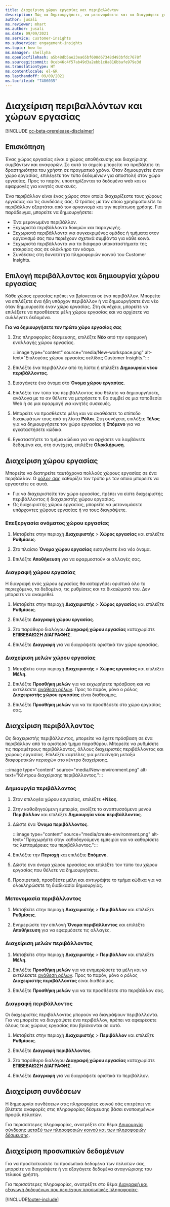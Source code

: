 ```yaml
---
title: Διαχείριση χώρων εργασίας και περιβαλλόντων
description: Πώς να δημιουργήσετε, να μετονομάσετε και να διαγράψετε χώρους εργασίας και περιβάλλοντα.
author: jusali
ms.reviewer: mhart
ms.author: jusali
ms.date: 09/09/2021
ms.service: customer-insights
ms.subservice: engagement-insights
ms.topic: how-to
ms.manager: shellyha
ms.openlocfilehash: a5b48db5ae23ea65bf608d67348d493bfdc7678f
ms.sourcegitcommit: 0ceb46c4f57ab49d3a2ebb1c8a816bbafe979e3d
ms.translationtype: HT
ms.contentlocale: el-GR
ms.lasthandoff: 09/09/2021
ms.locfileid: "7486035"
---
```

# <a name="manage-environments-and-workspaces"></a>Διαχείριση περιβαλλόντων και χώρων εργασίας

[!INCLUDE [cc-beta-prerelease-disclaimer](includes/cc-beta-prerelease-disclaimer.md)]

## <a name="overview"></a>Επισκόπηση

Ένας χώρος εργασίας είναι ο χώρος αποθήκευσης και διαχείρισης συμβάντων και αναφορών. Σε αυτό το σημείο μπορείτε να προβάλετε τη δραστηριότητα του χρήστη σε πραγματικό χρόνο. Όταν δημιουργείτε έναν χώρο εργασίας, επιλέγετε τον τύπο δεδομένων για αποστολή στον χώρο εργασίας. Προς το παρόν, υποστηρίζονται τα δεδομένα web και οι εφαρμογές για κινητές συσκευές.

Ένα περιβάλλον είναι ένας χώρος στον οποίο διαχειρίζεστε τους χώρους εργασίας και τις συνδέσεις σας. Ο τρόπος με τον οποίο χρησιμοποιείτε το περιβάλλον εξαρτάται από τον οργανισμό και την περίπτωση χρήσης. Για παράδειγμα, μπορείτε να δημιουργήσετε:

-   Ένα μεμονωμένο περιβάλλον.
-   Ξεχωριστά περιβάλλοντα δοκιμών και παραγωγής.
-   Ξεχωριστά περιβάλλοντα για συγκεκριμένες ομάδες ή τμήματα στον οργανισμό σας που περιέχουν σχετικά συμβάντα για κάθε κοινό.
-   Ξεχωριστά περιβάλλοντα για τα διάφορα υποκαταστήματα της εταιρείας σας σε ολόκληρο τον κόσμο.
-   Συνδέσεις στη δυνατότητα πληροφοριών κοινού του Customer Insights.

## <a name="choose-an-environment-and-create-a-workspace"></a>Επιλογή περιβάλλοντος και δημιουργία χώρου εργασίας 

Κάθε χώρος εργασίας πρέπει να βρίσκεται σε ένα περιβάλλον. Μπορείτε να επιλέξετε ένα ήδη υπάρχον περιβάλλον ή να δημιουργήσετε ένα νέο όταν δημιουργείτε έναν χώρο εργασίας. Στη συνέχεια, μπορείτε να επιλέξετε να προσθέσετε μέλη χώρου εργασίας και να αρχίσετε να συλλέγετε δεδομένα.

**Για να δημιουργήσετε τον πρώτο χώρο εργασίας σας**

1. Στις πληροφορίες δέσμευσης, επιλέξτε **Νέο** από την εφαρμογή εναλλαγής χώρου εργασίας. 

   :::image type="content" source="media/New-workspace.png" alt-text="Επιλογέας χώρου εργασίας σελίδας Customer Insights.":::

1. Επιλέξτε ένα περιβάλλον από τη λίστα ή επιλέξτε **Δημιουργία νέου περιβάλλοντος**.

1. Εισαγάγετε ένα όνομα στο **Όνομα χώρου εργασίας**. 

1. Επιλέξτε τον τύπο του περιβάλλοντος που θέλετε να δημιουργήσετε, ανάλογα με το αν θέλετε να μετρήσετε τι θα συμβεί σε μια τοποθεσία Web ή σε μια εφαρμογή για κινητές συσκευές. 

1. Μπορείτε να προσθέσετε μέλη και να αναθέσετε το επίπεδο δικαιωμάτων τους από τη λίστα **Ρόλοι**. Στη συνέχεια, επιλέξτε **Τέλος** για να δημιουργήσετε τον χώρο εργασίας ή **Επόμενο** για να εγκαταστήσετε κώδικα. 

1. Εγκαταστήστε το τμήμα κώδικα για να αρχίσετε να λαμβάνετε δεδομένα και, στη συνέχεια, επιλέξτε **Ολοκλήρωση**. 

## <a name="manage-a-workspace"></a>Διαχείριση χώρου εργασίας

Μπορείτε να διατηρείτε ταυτόχρονα πολλούς χώρους εργασίας σε ένα περιβάλλον. Ο [ρόλος σας](user-roles.md) καθορίζει τον τρόπο με τον οποίο μπορείτε να εργαστείτε σε αυτά. 

 - Για να διαχειριστείτε τον χώρο εργασίας, πρέπει να είστε διαχειριστής περιβάλλοντος ή διαχειριστής χώρου εργασίας.
 - Ως διαχειριστής χώρου εργασίας, μπορείτε να μετονομάσετε υπάρχοντες χώρους εργασίας ή να τους διαγράψετε. 

### <a name="edit-a-workspace-name"></a>Επεξεργασία ονόματος χώρου εργασίας

1. Μεταβείτε στην περιοχή **Διαχειριστής** > **Χώρος εργασίας** και επιλέξτε **Ρυθμίσεις**.

1. Στο πλαίσιο **Όνομα χώρου εργασίας** εισαγάγετε ένα νέο όνομα.

1. Επιλέξτε **Αποθήκευση** για να εφαρμοστούν οι αλλαγές σας.

### <a name="delete-a-workspace"></a>Διαγραφή χώρου εργασίας

Η διαγραφή ενός χώρου εργασίας θα καταργήσει οριστικά όλο το περιεχόμενο, τα δεδομένα, τις ρυθμίσεις και τα δικαιώματά του. Δεν μπορείτε να αναιρεθεί.

1. Μεταβείτε στην περιοχή **Διαχειριστής** > **Χώρος εργασίας** και επιλέξτε **Ρυθμίσεις**.

1. Επιλέξτε **Διαγραφή χώρου εργασίας**. 

1. Στο παράθυρο διαλόγου **Διαγραφή χώρου εργασίας** καταχωρίστε **ΕΠΙΒΕΒΑΙΩΣΗ ΔΙΑΓΡΑΦΗΣ**. 

1. Επιλέξτε **Διαγραφή** για να διαγράψετε οριστικά τον χώρο εργασίας.

### <a name="manage-workspace-members"></a>Διαχείριση μελών χώρου εργασίας

1. Μεταβείτε στην περιοχή **Διαχειριστής** > **Χώρος εργασίας** και επιλέξτε **Μέλη**.

1. Επιλέξτε **Προσθήκη μελών** για να εκχωρήσετε πρόσβαση και να εκτελέσετε [ανάθεση ρόλων](user-roles.md). Προς το παρόν, μόνο ο ρόλος **Διαχειριστής χώρου εργασίας** είναι διαθέσιμος.

1. Επιλέξτε **Προσθήκη μελών** για να τα προσθέσετε στο χώρο εργασίας σας.

## <a name="manage-an-environment"></a>Διαχείριση περιβάλλοντος

Ως διαχειριστής περιβάλλοντος, μπορείτε να έχετε πρόσβαση σε ένα περιβάλλον από το αριστερό τμήμα παραθύρου. Μπορείτε να ρυθμίσετε τις παραμέτρους περιβάλλοντος, άλλους διαχειριστές περιβάλλοντος και χώρους εργασίας. Επιλέξτε καρτέλες για μετακίνηση μεταξύ διαφορετικών περιοχών στο κέντρο διαχείρισης.

:::image type="content" source="media/New-environment.png" alt-text="Κέντρου διαχείρισης περιβάλλοντος.":::

### <a name="create-an-environment"></a>Δημιουργία περιβάλλοντος

1. Στον επιλογέα χώρου εργασίας, επιλέξτε **+Νέος**.

1. Στην καθοδηγούμενη εμπειρία, ανοίξτε το αναπτυσσόμενο μενού **Περιβάλλον** και επιλέξτε **Δημιουργία νέου περιβάλλοντος**. 

1. Δώστε ένα **Όνομα περιβάλλοντος**.

   :::image type="content" source="media/create-environment.png" alt-text="Προχωρήστε στην καθοδηγούμενη εμπειρία για να καθορίσετε τις λεπτομέρειες του περιβάλλοντος.":::

1. Επιλέξτε την **Περιοχή** και επιλέξτε **Επόμενο**. 

1. Δώστε ένα όνομα χώρου εργασίας και επιλέξτε τον τύπο του χώρου εργασίας που θέλετε να δημιουργήσετε. 

1.  Προαιρετικά, προσθέστε μέλη και αντιγράψτε το τμήμα κώδικα για να ολοκληρώσετε τη διαδικασία δημιουργίας.

### <a name="rename-an-environment"></a>Μετονομασία περιβάλλοντος

1. Μεταβείτε στην περιοχή **Διαχειριστής** > **Περιβάλλον** και επιλέξτε **Ρυθμίσεις**.

1. Ενημερώστε την επιλογή **Όνομα περιβάλλοντος** και επιλέξτε **Αποθήκευση** για να εφαρμόσετε τις αλλαγές.

### <a name="manage-environment-members"></a>Διαχείριση μελών περιβάλλοντος

1. Μεταβείτε στην περιοχή **Διαχειριστής** > **Περιβάλλον** και επιλέξτε **Μέλη**.

1. Επιλέξτε **Προσθήκη μελών** για να ενημερώσετε τα μέλη και να εκτελέσετε [ανάθεση ρόλων](user-roles.md). Προς το παρόν, μόνο ο ρόλος **Διαχειριστής περιβάλλοντος** είναι διαθέσιμος.

1. Επιλέξτε **Προσθήκη μελών** για να τα προσθέσετε στο περιβάλλον σας.

### <a name="delete-an-environment"></a>Διαγραφή περιβάλλοντος

Οι διαχειριστές περιβάλλοντος μπορούν να διαγράψουν περιβάλλοντα. Για να μπορείτε να διαγράψετε ένα περιβάλλον, πρέπει να αφαιρέσετε όλους τους χώρους εργασίας που βρίσκονται σε αυτό.

1. Μεταβείτε στην περιοχή **Διαχειριστής** > **Περιβάλλον** και επιλέξτε **Ρυθμίσεις**.

1. Επιλέξτε **Διαγραφή περιβάλλοντος**. 

1. Στο παράθυρο διαλόγου **Διαγραφή χώρου εργασίας** καταχωρίστε **ΕΠΙΒΕΒΑΙΩΣΗ ΔΙΑΓΡΑΦΗΣ**. 

1. Επιλέξτε **Διαγραφή** για να διαγράψετε οριστικά το περιβάλλον.

## <a name="manage-connections"></a>Διαχείριση συνδέσεων

Η δημιουργία συνδέσεων στις πληροφορίες κοινού σάς επιτρέπει να βλέπετε αναφορές στις πληροφορίες δέσμευσης βάσει ενοποιημένων προφίλ πελατών. 

Για περισσότερες πληροφορίες, ανατρέξτε στο θέμα [Δημιουργία σύνδεσης μεταξύ των πληροφοριών κοινού και των πληροφοριών δέσμευσης](integrate-audience-insights-engagement-insights.md).

## <a name="manage-personal-data"></a>Διαχείριση προσωπικών δεδομένων

Για να προστατεύσετε τα προσωπικά δεδομένα των πελατών σας, μπορείτε να διαγράψετε ή να εξαγάγετε δεδομένα αναγνώρισης του τελικού χρήστη.

Για περισσότερες πληροφορίες, ανατρέξτε στο θέμα [Διαγραφή και εξαγωγή δεδομένων που περιέχουν προσωπικές πληροφορίες](delete-export-personal-data.md).


[!INCLUDE[footer-include](../includes/footer-banner.md)]
